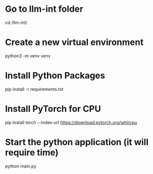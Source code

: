 # Go to llm-int folder
cd <path-to>/llm-int/


# Create a new virtual environment
python3 -m venv venv

# Install Python Packages
pip install -r requirements.txt

# Install PyTorch for CPU
pip install torch --index-url https://download.pytorch.org/whl/cpu

# Start the python application (it will require time)
python main.py

